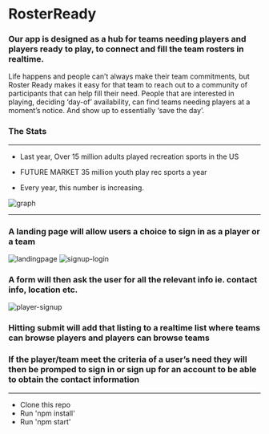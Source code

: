 # RosterReady

### Our app is designed as a hub for teams needing players and players ready to play, to connect and fill the team rosters in realtime. 

Life happens and people can’t always make their team commitments, but Roster Ready makes it easy for that team to reach out to a community of participants that can help fill their need. 
People that are interested in playing, deciding ‘day-of’ availability, can find teams needing players at a moment’s notice. And show up to essentially ‘save the day’. 

### The Stats
***
* Last year, Over 15 million adults played recreation sports in the US

* FUTURE MARKET 35 million youth play rec sports a year

* Every year, this number is increasing. 

![graph](https://user-images.githubusercontent.com/17747867/29744030-273d70c0-8a51-11e7-966f-22918356bb49.png)

***
### A landing page will allow users a choice to sign in as a player or a team

![landingpage](https://user-images.githubusercontent.com/17747867/29744082-1047ce78-8a52-11e7-96c2-bb02f3b59094.png)
![signup-login](https://user-images.githubusercontent.com/17747867/29744084-1048b40a-8a52-11e7-9494-68f7a685abd8.png)

### A form will then ask the user for all the relevant info ie. contact info, location etc.

![player-signup](https://user-images.githubusercontent.com/17747867/29744083-10485230-8a52-11e7-955f-0d4020e13314.png)

### Hitting submit will add that listing to a realtime list where teams can browse players and players can browse teams

### If the player/team meet the criteria of a user’s need they will then be promped to sign in or sign up for an account to be able to obtain the  contact information

***

* Clone this repo
* Run 'npm install'
* Run 'npm start'

